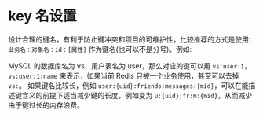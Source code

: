 # key 名设置

设计合理的键名，有利于防止键冲突和项目的可维护性，比较推荐的方式是使用: `业务名：对象名：id：[属性]` 作为键名(也可以不是分号)。例如:

MySQL 的数据库名为 vs，用户表名为 user，那么对应的键可以用 `vs:user:1`，`vs:user:1:name` 来表示，如果当前 Redis 只被一个业务使用，甚至可以去掉 `vs:`。 如果键名比较长，例如 `user:{uid}:friends:messages:{mid}`，可以在能描述键含义的前提下适当减少键的长度，例如变为 `u:{uid}:fr:m:{mid}`，从而减少由于键过长的内存浪费。